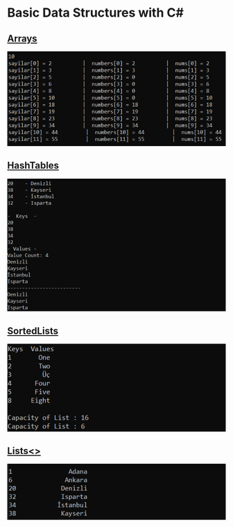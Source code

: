 # Basic Data Structures with C#

## [Arrays](https://github.com/AtakanTurgut/DataStructures_Basic/blob/main/arrays/arrays/Program.cs) 
![](pictures/arrays.png)

## [HashTables](https://github.com/AtakanTurgut/DataStructures_Basic/blob/main/hashtables/hashtables/Program.cs) 
![](pictures/hashtables.PNG) 

## [SortedLists](https://github.com/AtakanTurgut/DataStructures_Basic/blob/main/sortedlists/sortedlists/Program.cs) 
![](pictures/sortedlists.PNG) 

## [Lists<<T>>](https://github.com/AtakanTurgut/DataStructures_Basic/blob/main/lists/lists/Program.cs) 
![](pictures/lists.PNG) 